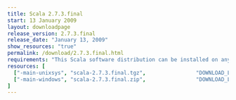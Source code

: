 ```yaml
---
title: Scala 2.7.3.final
start: 13 January 2009
layout: downloadpage
release_version: 2.7.3.final
release_date: "January 13, 2009"
show_resources: "true"
permalink: /download/2.7.3.final.html
requirements: "This Scala software distribution can be installed on any Unix-like or Windows system. It requires the Java runtime version 1.6 or later, which can be downloaded <a href='http://www.java.com/'>here</a>."
resources: [
  ["-main-unixsys", "scala-2.7.3.final.tgz",                "DOWNLOAD_LOCATION_123/scala-2.7.3.final.tgz",                   "Max OS X, Unix, Cygwin",  "16 MB"],
  ["-main-windows", "scala-2.7.3.final.zip",                "DOWNLOAD_LOCATION_123/scala-2.7.3.final.zip",                   "Windows",                 "16 MB"]
]
---
```





